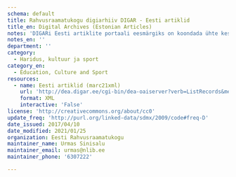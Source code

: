 ```yaml
---
schema: default
title: Rahvusraamatukogu digiarhiiv DIGAR - Eesti artiklid
title_en: Digital Archives (Estonian Articles)
notes: 'DIGARi Eesti artiklite portaali eesmärgiks on koondada ühte keskkonda ja pakkuda juurdepääsu kõigile läbi aegade Eestis ilmunud või välismaal eesti keeles avaldatud digitaalselt sündinud ja digiteeritud ajalehtedele, lisaks alates 2017.aastast ilmuvatele ajakirjadele jt jadaväljaannetele. Kodulehekülg: <a href="http://dea.digar.ee">http://dea.digar.ee</a>.'
notes_en: ''
department: ''
category:
  - Haridus, kultuur ja sport
category_en:
  - Education, Culture and Sport
resources:
  - name: Eesti artiklid (marc21xml)
    url: 'http://dea.digar.ee/cgi-bin/dea-oaiserver?verb=ListRecords&metadataPrefix=marc21'
    format: XML
    interactive: 'False'
license: 'http://creativecommons.org/about/cc0'
update_freq: 'http://purl.org/linked-data/sdmx/2009/code#freq-D'
date_issued: 2017/04/10
date_modified: 2021/01/25
organization: Eesti Rahvusraamatukogu
maintainer_name: Urmas Sinisalu
maintainer_email: urmas@nlib.ee
maintainer_phone: '6307222'

---
```

